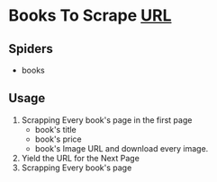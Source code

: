 # Books To Scrape [URL](http://books.toscrape.com/)

## Spiders 
* books 

## Usage 
1. Scrapping Every book's page in the first page 
	- book's title 
	- book's price 
	- book's Image URL and download every image. 
2. Yield the URL for the Next Page 
3. Scrapping Every book's page 
